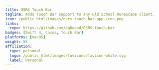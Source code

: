 ```yaml
---
title: OSRS Touch Bar
tagline: Adds Touch Bar support to any Old School RuneScape client.
icon: /public_html/images/osrs-touch-bar-app-icon.png
links:
  repo: https://github.com/pg8wood/OSRS-touch-bar
badges: [Swift 4, Cocoa, Touch Bar]
platforms: [macOS]
weight: 55
affiliation:
  type: personal
  logo: /public_html/images/favicons/favicon-white.svg
  label: Personal
---
```

